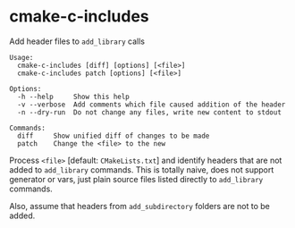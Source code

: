 # cmake-c-includes

Add header files to `add_library` calls

```
Usage:
  cmake-c-includes [diff] [options] [<file>]
  cmake-c-includes patch [options] [<file>]

Options:
  -h --help     Show this help
  -v --verbose  Add comments which file caused addition of the header
  -n --dry-run  Do not change any files, write new content to stdout

Commands:
  diff     Show unified diff of changes to be made
  patch    Change the <file> to the new
```

Process `<file>` [default: `CMakeLists.txt`] and identify headers that are not
added to `add_library` commands. This is totally naive, does not support
generator or vars, just plain source files listed directly to `add_library`
commands.

Also, assume that headers from `add_subdirectory` folders are not to be added.

